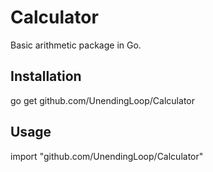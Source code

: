 # Calculator

Basic arithmetic package in Go.

## Installation

go get github.com/UnendingLoop/Calculator

## Usage

import "github.com/UnendingLoop/Calculator"
